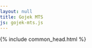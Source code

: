 ```yaml
---
layout: null
title: Gojek MTS
js: gojek-mts.js
---
```


<html lang="ja">

<head>
  {% include common_head.html %}
  <script src="https://unpkg.com/osmtogeojson@2.2.12/osmtogeojson.js"></script>
  <script src="https://netdna.bootstrapcdn.com/bootstrap/3.0.0/js/bootstrap.min.js"></script>
  <script src="https://www.gstatic.com/charts/loader.js"></script>
  <style>
    body { margin: 0; padding: 0; }
    #map { position: absolute; top: 0; bottom: 0; width: 100%; }
</style>
</head>

<body>
  <div id="bottom">
  <div id='map' class="inner"></div>
 <div id="searchChart" class="inner"></div>
 <div id="matrixChart" class="inner"></div>
  <div id="directionsChart" class="inner"></div>
</div>
</body>
<script>
  {% include {{ page.js }} %}
</script>

</html>
